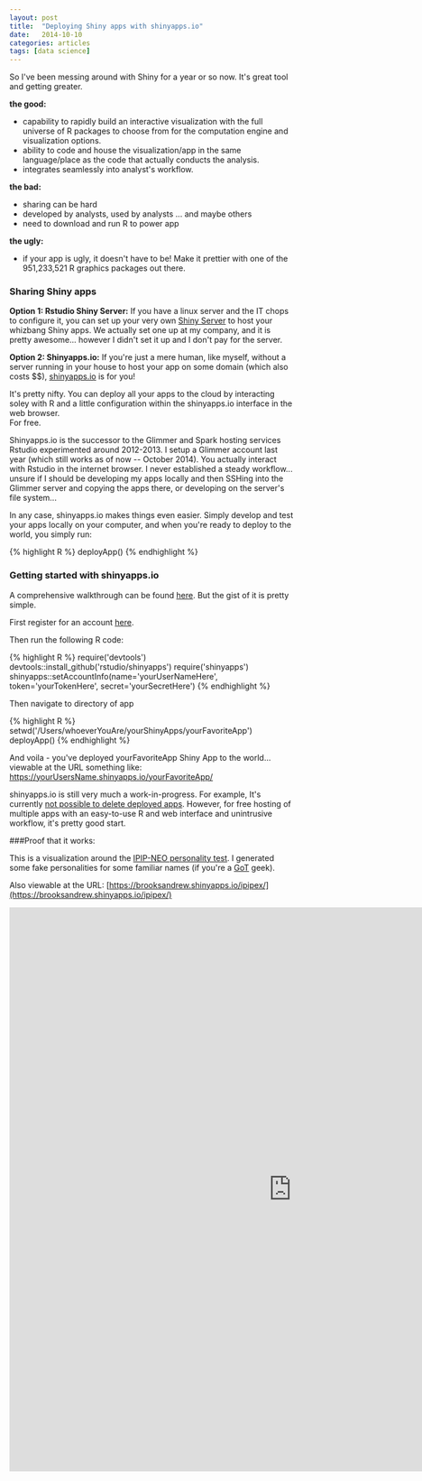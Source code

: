 ```yaml
---
layout: post
title:  "Deploying Shiny apps with shinyapps.io"
date:   2014-10-10
categories: articles
tags: [data science]
---
```


So I've been messing around with Shiny for a year or so now.  It's great tool and getting greater.

**the good:**

* capability to rapidly build an interactive visualization with the full universe of R packages to choose from for the computation engine and visualization options.
* ability to code and house the visualization/app in the same language/place as the code that actually conducts the analysis.
* integrates seamlessly into analyst's workflow.

**the bad:**

* sharing can be hard
* developed by analysts, used by analysts ... and maybe others
* need to download and run R to power app

**the ugly:**

* if your app is ugly, it doesn't have to be! Make it prettier with one of the 951,233,521 R graphics packages out there.

### Sharing Shiny apps 

**Option 1: Rstudio Shiny Server:**  If you have a linux server and the IT chops to configure it, you can set up your very own [Shiny Server](https://github.com/rstudio/shiny-server#shiny-server) to host your whizbang Shiny apps.
We actually set one up at my company, and it is pretty awesome... however I didn't set it up and I don't pay for the server.

**Option 2: Shinyapps.io:** If you're just a mere human, like myself, without a server running in your house to host your app on some domain (which also costs $$), 
[shinyapps.io](http://shiny.rstudio.com/articles/shinyapps.html) is for you!

It's pretty nifty.  You can deploy all your apps to the cloud by interacting soley with R and a little configuration within the shinyapps.io interface in the web browser.  
For free. 

Shinyapps.io is the successor to the Glimmer and Spark hosting services Rstudio experimented around 2012-2013.  I setup a Glimmer account last year (which still works as of now -- October 2014).  You actually interact with Rstudio in the internet browser.  I never established a steady workflow... unsure if I should be developing my apps locally and then SSHing into the Glimmer server and copying the apps there, or developing on the server's file system...

In any case, shinyapps.io makes things even easier.  Simply develop and test your apps locally on your computer, and when you're ready to deploy to the world, you simply run:

{% highlight R %}
	deployApp()
{% endhighlight %}


### Getting started with shinyapps.io

A comprehensive walkthrough can be found [here](http://shiny.rstudio.com/articles/shinyapps.html).  But the gist of it is pretty simple.

First register for an account [here](https://www.shinyapps.io/).

Then run the following R code:

{% highlight R %}
require('devtools')
devtools::install_github('rstudio/shinyapps')
require('shinyapps')
shinyapps::setAccountInfo(name='yourUserNameHere', token='yourTokenHere', secret='yourSecretHere')
{% endhighlight %}

Then navigate to directory of app 

{% highlight R %}
setwd('/Users/whoeverYouAre/yourShinyApps/yourFavoriteApp')
deployApp()
{% endhighlight %}

And voila - you've deployed yourFavoriteApp Shiny App to the world... viewable at the URL something like: https://yourUsersName.shinyapps.io/yourFavoriteApp/

shinyapps.io is still very much a work-in-progress.  For example, It's currently [not possible to delete deployed apps](https://github.com/rstudio/shinyapps/issues/23).  However, for 
free hosting of multiple apps with an easy-to-use R and web interface and unintrusive workflow, it's pretty good start. 

###Proof that it works: 

This is a visualization around the [IPIP-NEO personality test](http://www.personal.psu.edu/j5j/IPIP/).  I generated some fake personalities for some familiar names (if you're a [GoT](http://en.wikipedia.org/wiki/Game_of_Thrones) geek).

Also viewable at the URL: [https://brooksandrew.shinyapps.io/ipipex/](https://brooksandrew.shinyapps.io/ipipex/)

<iframe src='https://brooksandrew.shinyapps.io/ipipex/' style="border: none; width: 1000px; height: 1000px"></iframe>
